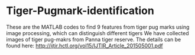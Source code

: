 # Tiger-Pugmark-identification
These are the MATLAB codes to find 9 features from tiger pug marks using image processing, which can distinguish different tigers
We have collected images of tiger pug-makrs from Panna tiger reserve.
The details can be found here:
http://ijtir.hctl.org/vol15/IJTIR_Article_201505001.pdf
